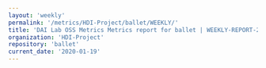 ```yaml
---
layout: 'weekly'
permalink: '/metrics/HDI-Project/ballet/WEEKLY/'
title: 'DAI Lab OSS Metrics Metrics report for ballet | WEEKLY-REPORT-2020-01-19'
organization: 'HDI-Project'
repository: 'ballet'
current_date: '2020-01-19'
---
```

